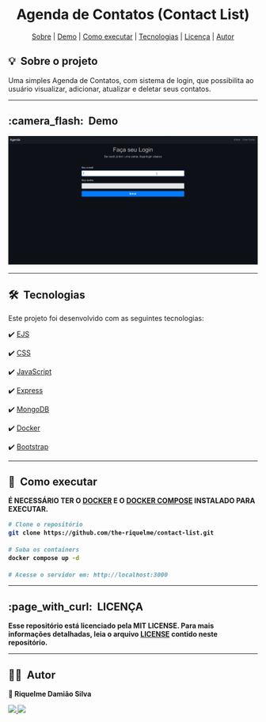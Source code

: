 <h1 align="center"> Agenda de Contatos (Contact List) </h1>

<div align="center">
 <a href="#about">Sobre</a> |
 <a href="#demo">Demo</a> |
 <a href="#installation">Como executar</a> |
 <a href="#technologies">Tecnologias</a> |
 <a href="#licence">Licença</a> |
 <a href="#author">Autor</a>
</div>

<h2 id="about">💡&nbsp; Sobre o projeto</h2>

Uma simples Agenda de Contatos, com sistema de login, que possibilita ao usuário visualizar, adicionar, atualizar e deletar seus contatos.

---

<h2 id="demo">:camera_flash:&nbsp; Demo</h2>

<img src ="./.github/imgs/Peek 2022-07-18 20-00.gif"/>

---

<h2 id="technologies">🛠&nbsp; Tecnologias</h2>

Este projeto foi desenvolvido com as seguintes tecnologias:

✔️ [EJS](https://ejs.co/#docs)

✔️ [CSS](https://developer.mozilla.org/pt-BR/docs/Web/CSS)

✔️ [JavaScript](https://developer.mozilla.org/pt-BR/docs/Web/JavaScript)

✔️ [Express](https://expressjs.com/pt-br/)

✔️ [MongoDB](https://www.mongodb.com/docs/?_ga=2.267063822.143184075.1657893644-153404656.1656517904)

✔️ [Docker](https://docs.docker.com/compose/gettingstarted/) 

✔️ [Bootstrap](https://getbootstrap.com/docs/5.2/getting-started/introduction/) 

---

<h2 id="installation">🚀&nbsp; Como executar </h2>

<b> É NECESSÁRIO TER O <a href="https://docs.docker.com/engine/install/">DOCKER</a> E O <a href="https://docs.docker.com/compose/install/compose-plugin/">DOCKER COMPOSE</a> INSTALADO PARA EXECUTAR. <b>

```bash
# Clone o repositório
git clone https://github.com/the-riquelme/contact-list.git

# Suba os containers
docker compose up -d

# Acesse o servidor em: http://localhost:3000
```

---

<h2 id="licence">:page_with_curl:&nbsp; LICENÇA</h2>

Esse repositório está licenciado pela **MIT LICENSE**. Para mais informações detalhadas, leia o arquivo [LICENSE](./LICENSE) contido neste repositório.

---

<h2 id="author">👨‍💻&nbsp; Autor</h2>

<b>👤 Riquelme Damião Silva<b>

<div style="display: inline_block">
  <a href="https://www.linkedin.com/in/riquelme-damiao-silva/" target="_blank">
   <img src="https://img.shields.io/badge/-LinkedIn-%230077B5?style=for-the-badge&logo=linkedin&logoColor=white" target="_blank">
  </a>
  <a href="mailto:riquelmedamiaosilva@gmail.com" target="_blank">
    <img src="https://img.shields.io/badge/gmail-D14836?&style=for-the-badge&logo=gmail&logoColor=white"/>
  </a>
</div>
